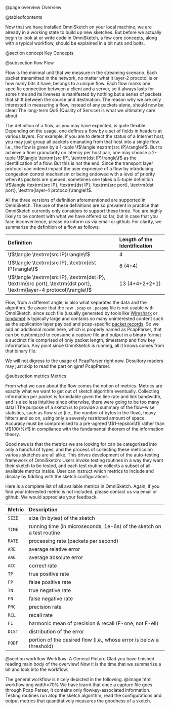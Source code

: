 @page overview Overview

@tableofcontents

Now that we have installed OmniSketch on your local machine, we are already in a working state to build up new sketches. But before we actually begin to look at or write code in OmniSketch, a few core concepts, along with a typical workflow, should be explained in a bit nuts and bolts.

@section concept Key Concepts

@subsection flow Flow

Flow is the minimal unit that we measure in the streaming scenario. Each packet transmitted in the network, no matter what it layer-2 procotol is or how many bits it have, belongs to a unique flow. Each flow marks one specific connection between a client and a server, so it always lasts for some time and its liveness is manifested by nothing but a series of packets that shift between the source and destination. The reason why we are only interested in measuring a flow, instead of any packets alone, should now be clear: The long-term QoS (Quality of Service) is what we ultimately care about.

The definition of a flow, as you may have expected, is quite flexible. Depending on the usage, one defines a flow by a set of fields in headers at various layers. For example, if you are to detect the status of a Internet host, you may just group all packets emanating from that host into a single flow. I.e., the flow is given by a 1-tuple \f$\langle \textrm{src IP}\rangle\f$. But to achieve a finer granularity on latency per host pair, one may choose a 2-tuple \f$\langle \textrm{src IP}, \textrm{dst IP}\rangle\f$ as the identification of a flow. But this is not the end. Since the transport layer protocol can indeed impact the user exprience of a flow by introducing congestion control mechanism or being endowed with a level of priority when its packets are queued, sometimes one takes a 5-tuple definition \f$\langle \textrm{src IP}, \textrm{dst IP}, \textrm{src port}, \textrm{dst port}, \textrm{layer-4 protocol}\rangle\f$.

All the three versions of definition aforementioned are supported in OmniSketch. The use of these definitions are so prevalent in practice that OmniSketch currently only considers to support these three. You are highly likely to be content with what we have offered so far, but in case that you face inconvenience, please do inform us via email or github. For clarity, we summarize the definition of a flow as follows:

| Definition | Length of the Identification |
|:-----------|:--------------|
|\f$\langle \textrm{src IP}\rangle\f$| 4 |
|\f$\langle \textrm{src IP}, \textrm{dst IP}\rangle\f$| 8 (4+4) |
|\f$\langle \textrm{src IP}, \textrm{dst IP}, \textrm{src port}, \textrm{dst port}, \textrm{layer-4 protocol}\rangle\f$| 13 (4+4+2+2+1) |

Flow, from a different angle, is also what separates the data and the algorithm. Be aware that the raw `.pcap` or `.pcapng` file is not usable with OmniSketch, since such file (usually generated by tools like [Wireshark](https://www.wireshark.org/) or [tcpdump](https://www.tcpdump.org/)) is typically large and contains so many uninterested content such as the application layer payload and pcap-specific [packet records](https://tools.ietf.org/id/draft-gharris-opsawg-pcap-00.html). So we add an additional model here, which is properly named as PcapParser, that can be customized to consume a capture file and output in a binary format a succinct file comprised of only packet length, timestamp and flow key information. Any point since OmniSketch is running, all it knows comes from that binary file.

We will not digress to the usage of PcapParser right now. Desultory readers may just skip to read the part on @ref PcapParser.

@subsection metrics Metrics

From what we care about the flow comes the notion of metrics. Metrics are exactly what we want to get out of sketch algorithm eventually. Collecting information per packet is formidable given the line rate and link bandwidth, and is also less intuitive since otherwise, there were going to be too many data! The purpose of a sketch is to provide a summary of the flow-wise statistics, such as flow size (i.e., the number of bytes in the flow), heavy hitters and so on, using only a severely restricted amount of space. Accuracy must be compromised to a pre-agreed \f$1-\epsilon\f$ rather than \f$100\%\f$ in compliance with the fundamental theorem of the information theory.

Good news is that the metrics we are looking for can be categorized into only a handful of types, and the process of collecting these metrics on various sketches are all alike. This drives development of the auto-testing framework of OmniSketch: Users invoke testing routines in a way they want their sketch to be tested, and each test routine collects a subset of all available metrics inside. User can instruct which metrics to include and display by fiddling with the sketch configurations.

Here is a complete list of all available metrics in OmniSketch. Again, if you find your interested metric is not included, please contact us via email or github. We would appreciate your feedback.

| Metric | Description |
|:-------|:------------|
|`SIZE`  | size (in bytes) of the sketch |
|`TIME`  | running time (in microseconds, 1e-6s) of the sketch on a test routine |
|`RATE`  | processing rate (packets per second) |
|`ARE`   | average relative error |
|`AAE`   | average absolute error |
|`ACC`   | correct rate |
|`TP`    | true positive rate |
|`FP`    | false positive rate |
|`TN`    | true negative rate |
|`FN`    | false negative rate |
|`PRC`   | precision rate |
|`RCL`   | recall rate |
|`F1`    | harmonic mean of precision & recall (F-one, not F-ell) |
|`DIST`  | distribution of the error |
|`PODF`  | portion of the desired flow (i.e., whose error is below a threshold)|

@section workflow Workflow: A General Picture
Glad you have finished reading main body of the overview! Now it is the time that we summarize a bit and look into the workflow.

The general workflow is nicely depicted in the following.
@image html workflow.png width=70%
We have learnt that once a capture file goes through Pcap Parser, it contains only flowkey-associated information. Testing routines run atop the sketch algorithm, read the configurations and output metrics that quantitatively measures the goodness of a sketch.



